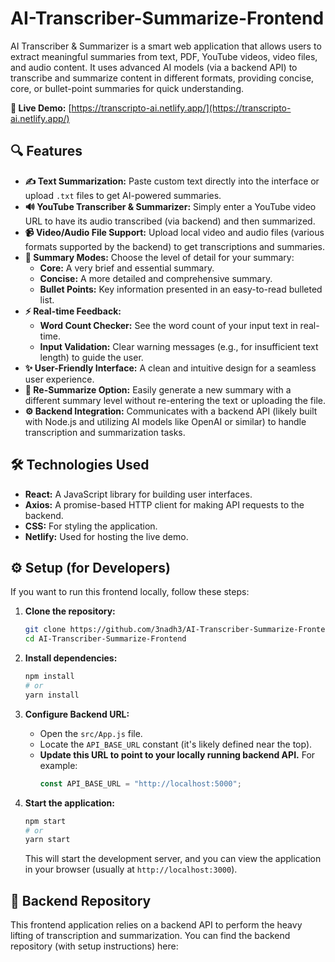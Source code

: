# AI-Transcriber-Summarize-Frontend

AI Transcriber & Summarizer is a smart web application that allows users to extract meaningful summaries from text, PDF, YouTube videos, video files, and audio content. It uses advanced AI models (via a backend API) to transcribe and summarize content in different formats, providing concise, core, or bullet-point summaries for quick understanding.

**🚀 Live Demo:** [https://transcripto-ai.netlify.app/](https://transcripto-ai.netlify.app/)

## 🔍 Features

* **✍️ Text Summarization:** Paste custom text directly into the interface or upload `.txt` files to get AI-powered summaries.
* **🔊 YouTube Transcriber & Summarizer:** Simply enter a YouTube video URL to have its audio transcribed (via backend) and then summarized.
* **📹 Video/Audio File Support:** Upload local video and audio files (various formats supported by the backend) to get transcriptions and summaries.
* **🧠 Summary Modes:** Choose the level of detail for your summary:
    * **Core:** A very brief and essential summary.
    * **Concise:** A more detailed and comprehensive summary.
    * **Bullet Points:** Key information presented in an easy-to-read bulleted list.
* **⚡ Real-time Feedback:**
    * **Word Count Checker:** See the word count of your input text in real-time.
    * **Input Validation:** Clear warning messages (e.g., for insufficient text length) to guide the user.
* **✨ User-Friendly Interface:** A clean and intuitive design for a seamless user experience.
* **🔄 Re-Summarize Option:** Easily generate a new summary with a different summary level without re-entering the text or uploading the file.
* **⚙️ Backend Integration:** Communicates with a backend API (likely built with Node.js and utilizing AI models like OpenAI or similar) to handle transcription and summarization tasks.

## 🛠️ Technologies Used

* **React:** A JavaScript library for building user interfaces.
* **Axios:** A promise-based HTTP client for making API requests to the backend.
* **CSS:** For styling the application.
* **Netlify:** Used for hosting the live demo.

## ⚙️ Setup (for Developers)

If you want to run this frontend locally, follow these steps:

1.  **Clone the repository:**
    ```bash
    git clone https://github.com/3nadh3/AI-Transcriber-Summarize-Frontend.git
    cd AI-Transcriber-Summarize-Frontend
    ```

2.  **Install dependencies:**
    ```bash
    npm install
    # or
    yarn install
    ```

3.  **Configure Backend URL:**
    * Open the `src/App.js` file.
    * Locate the `API_BASE_URL` constant (it's likely defined near the top).
    * **Update this URL to point to your locally running backend API.** For example:
        ```javascript
        const API_BASE_URL = "http://localhost:5000";
        ```

4.  **Start the application:**
    ```bash
    npm start
    # or
    yarn start
    ```

    This will start the development server, and you can view the application in your browser (usually at `http://localhost:3000`).

## 🔗 Backend Repository

This frontend application relies on a backend API to perform the heavy lifting of transcription and summarization. You can find the backend repository (with setup instructions) here:
